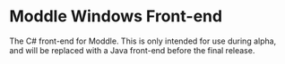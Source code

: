 Moddle Windows Front-end
=============

The C# front-end for Moddle. This is only intended for use during alpha, and will be replaced with a Java front-end before the final release.
